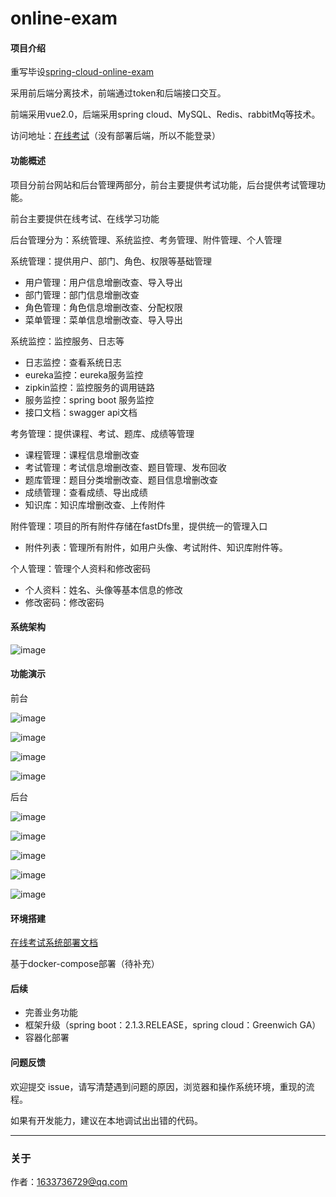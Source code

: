 # online-exam

#### 项目介绍

重写毕设[spring-cloud-online-exam](https://gitee.com/wells2333/spring-cloud-online-exam)

采用前后端分离技术，前端通过token和后端接口交互。

前端采用vue2.0，后端采用spring cloud、MySQL、Redis、rabbitMq等技术。

访问地址：[在线考试](http://182.254.233.125)（没有部署后端，所以不能登录）

#### 功能概述

项目分前台网站和后台管理两部分，前台主要提供考试功能，后台提供考试管理功能。

前台主要提供在线考试、在线学习功能

后台管理分为：系统管理、系统监控、考务管理、附件管理、个人管理

系统管理：提供用户、部门、角色、权限等基础管理
- 用户管理：用户信息增删改查、导入导出
- 部门管理：部门信息增删改查
- 角色管理：角色信息增删改查、分配权限
- 菜单管理：菜单信息增删改查、导入导出

系统监控：监控服务、日志等
- 日志监控：查看系统日志
- eureka监控：eureka服务监控
- zipkin监控：监控服务的调用链路
- 服务监控：spring boot 服务监控
- 接口文档：swagger api文档

考务管理：提供课程、考试、题库、成绩等管理
- 课程管理：课程信息增删改查
- 考试管理：考试信息增删改查、题目管理、发布回收
- 题库管理：题目分类增删改查、题目信息增删改查
- 成绩管理：查看成绩、导出成绩
- 知识库：知识库增删改查、上传附件

附件管理：项目的所有附件存储在fastDfs里，提供统一的管理入口
- 附件列表：管理所有附件，如用户头像、考试附件、知识库附件等。

个人管理：管理个人资料和修改密码
- 个人资料：姓名、头像等基本信息的修改
- 修改密码：修改密码

#### 系统架构

![image](doc/产品设计/系统架构图.png)

#### 功能演示

前台

![image](doc/images/image_web_exam.png)

![image](doc/images/image_web_exam_card.png)

![image](doc/images/image_web_incorrect_answer.png)

![image](doc/images/image_web_practices.png)

后台

![image](doc/images/image_admin_menu.png)

![image](doc/images/image_admin_exam.png)

![image](doc/images/image_admin_exam_subject.png)

![image](doc/images/image_admin_subject.png)

![image](doc/images/image_admin_msg.png)

#### 环境搭建

[在线考试系统部署文档](doc/在线考试系统V0.1.0_部署文档.md)

基于docker-compose部署（待补充）

#### 后续

- 完善业务功能
- 框架升级（spring boot：2.1.3.RELEASE，spring cloud：Greenwich GA）
- 容器化部署

#### 问题反馈

欢迎提交 issue，请写清楚遇到问题的原因，浏览器和操作系统环境，重现的流程。 

如果有开发能力，建议在本地调试出出错的代码。

***

### 关于

作者：1633736729@qq.com